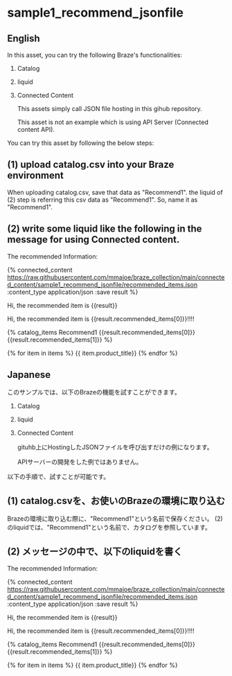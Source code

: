 # sample1_recommend_jsonfile

## English

In this asset, you can try the following Braze's functionalities:
1. Catalog
2. liquid
3. Connected Content

   This assets simply call JSON file hosting in this gihub repository.

   This asset is not an example which is using API Server (Connected content API).

You can try this asset by following the below steps:

## (1) upload catalog.csv into your Braze environment
When uploading catalog.csv, save that data as "Recommend1".
the liquid of (2) step is referring this csv data as "Recommend1". So, name it as "Recommend1".

## (2) write some liquid like the following in the message for using Connected content.
The recommended Information:

{% connected_content
https://raw.githubusercontent.com/mmaioe/braze_collection/main/connected_content/sample1_recommend_jsonfile/recommended_items.json
:content_type application/json
:save result
 %}

Hi, the recommended item is {{result}}

Hi, the recommended item is {{result.recommended_items[0]}}!!!!

{% catalog_items Recommend1 {{result.recommended_items[0]}} {{result.recommended_items[1]}}  %}

{% for item in items %}
{{ item.product_title}}
{% endfor %}



## Japanese 

このサンプルでは、以下のBrazeの機能を試すことができます。
1. Catalog
2. liquid
3. Connected Content
   
   gituhb上にHostingしたJSONファイルを呼び出すだけの例になります。

   APIサーバーの開発をした例ではありません。

以下の手順で、試すことが可能です。

## (1) catalog.csvを、お使いのBrazeの環境に取り込む
Brazeの環境に取り込む際に、"Recommend1"という名前で保存ください。
(2)のliquidでは、"Recommend1"という名前で、カタログを参照しています。

## (2) メッセージの中で、以下のliquidを書く
The recommended Information:

{% connected_content 
https://raw.githubusercontent.com/mmaioe/braze_collection/main/connected_content/sample1_recommend_jsonfile/recommended_items.json
:content_type application/json 
:save result
 %}

Hi, the recommended item is {{result}}

Hi, the recommended item is {{result.recommended_items[0]}}!!!!

{% catalog_items Recommend1 {{result.recommended_items[0]}} {{result.recommended_items[1]}}  %}

{% for item in items %}
{{ item.product_title}}
{% endfor %}
